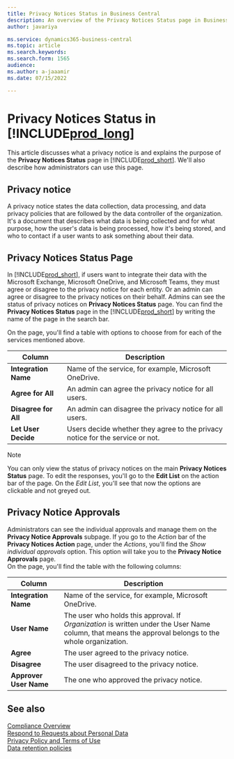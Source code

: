 ```yaml
---
title: Privacy Notices Status in Business Central
description: An overview of the Privacy Notices Status page in Business Central
author: javariya

ms.service: dynamics365-business-central
ms.topic: article
ms.search.keywords:
ms.search.form: 1565
audience: 
ms.author: a-jaaamir
ms.date: 07/15/2022

---
```


# Privacy Notices Status in [!INCLUDE[prod_long](includes/prod_long.md)]

This article discusses what a privacy notice is and explains the purpose of the **Privacy Notices Status** page in [!INCLUDE[prod_short](includes/prod_short.md)]. We'll also describe how administrators can use this page.

## Privacy notice

A privacy notice states the data collection, data processing, and data privacy policies that are followed by the data controller of the organization. It's a document that describes what data is being collected and for what purpose, how the user's data is being processed, how it's being stored, and who to contact if a user wants to ask something about their data. 

## Privacy Notices Status Page

In [!INCLUDE[prod_short](includes/prod_short.md)], if users want to integrate their data with the Microsoft Exchange, Microsoft OneDrive, and Microsoft Teams, they must agree or disagree to the privacy notice for each entity. Or an admin can agree or disagree to the privacy notices on their behalf. Admins can see the status of privacy notices on **Privacy Notices Status** page. You can find the **Privacy Notices Status** page in the [!INCLUDE[prod_short](includes/prod_short.md)] by writing the name of the page in the search bar.  

On the page, you'll find a table with options to choose from for each of the services mentioned above. 

| Column | Description |
| ----------- | ----------- | 
| **Integration Name** | Name of the service, for example, Microsoft OneDrive. |
| **Agree for All** | An admin can agree the privacy notice for all users. |
| **Disagree for All** | An admin can disagree the privacy notice for all users. |
| **Let User Decide** | Users decide whether they agree to the privacy notice for the service or not. |

> [!NOTE]
> You can only view the status of privacy notices on the main **Privacy Notices Status** page. To edit the responses, you'll go to the **Edit List** on the action bar of the page. On the *Edit List*, you'll see that now the options are clickable and not greyed out.

## Privacy Notice Approvals

Administrators can see the individual approvals and manage them on the **Privacy Notice Approvals** subpage. If you go to the *Action* bar of the **Privacy Notices Action** page, under the *Actions*, you'll find the *Show individual approvals* option. This option will take you to the **Privacy Notice Approvals** page.<br>
On the page, you'll find the table with the following columns: 

| Column | Description |
| ----------- | ----------- | 
| **Integration Name** | Name of the service, for example, Microsoft OneDrive. |
| **User Name** | The user who holds this approval. If *Organization* is written under the User Name column, that means the approval belongs to the whole organization. |
| **Agree** | The user agreed to the privacy notice. |
| **Disagree** | The user disagreed to the privacy notice. |
| **Approver User Name** | The one who approved the privacy notice. |

## See also

[Compliance Overview](/dynamics365/business-central/compliance/compliance-overview)  
[Respond to Requests about Personal Data ](/dynamics365/business-central/admin-responding-to-requests-about-personal-data)  
[Privacy Policy and Terms of Use ](/dynamics365/business-central/dev-itpro/developer/readiness/readiness-checklist-i-privacypolicy-termsofuse)  
[Data retention policies](/dynamics365-release-plan/2020wave2/smb/dynamics365-business-central/define-retention-policies) 
